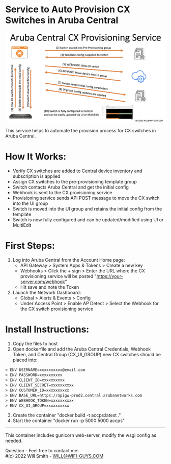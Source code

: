 # Service to Auto Provision CX Switches in Aruba Central


![ACCPS](https://github.com/WifiGuyWill/Aruba-Central-CX-Provisioning-Service/blob/main/img/ACCPS.jpg?raw=true "ACCPS")

This service helps to automate the provision process for CX switches in Aruba Central.


# How It Works:

  * Verify CX switches are added to Central device inventory and subscription is applied
  * Assign CX switches to the pre-provisioning template group
  * Switch contacts Aruba Central and get the initial config
  * Webhook is sent to the CX provisioning service
  * Provisioning service sends API POST message to move the CX switch into the UI group
  * Switch is moved into the UI group and retains the initial config from the template
  * Switch is now fully configured and can be updated/modified using UI or MultiEdit


# First Steps:

  1. Log into Aruba Central from the Account Home page:  
     * API Gateway > System Apps & Tokens > Create a new key
     * Webhooks > Click the + sign > Enter the URL where the CX provisioning service will be posted "https://your-server.com/webhook"
     * Hit save and note the Token
  2. Launch the Network Dashboard:  
     * Global > Alerts & Events > Config  
     * Under Access Point > Enable AP Detect > Select the Webhook for the CX switch provisioning service
 
# Install Instructions:

  1. Copy the files to host
  2. Open dockerfile and add the Aruba Central Credentials, Webhook Token, and Central Group (CX_UI_GROUP) new CX switches should be placed into:

    > ENV USERNAME=xxxxxxxxxx@email.com  
    > ENV PASSWORD=xxxxxxxxxx  
    > ENV CLIENT_ID=xxxxxxxxxx  
    > ENV CLIENT_SECRET=xxxxxxxxxx  
    > ENV CUSTOMER_ID=xxxxxxxxxx  
    > ENV BASE_URL=https://apigw-prod2.central.arubanetworks.com   
    > ENV WEBHOOK_TOKEN=xxxxxxxxxx  
    > ENV CX_UI_GROUP=xxxxxxxxxx
  
  3. Create the container "docker build -t accps:latest ."
  4. Start the container "docker run -p 5000:5000 accps"
  
- - - -

This container includes gunicorn web-server, modify the wsgi config as needed.


Question - Feel free to contact me:   
#(c) 2022 Will Smith - WILL@WIFI-GUYS.COM
